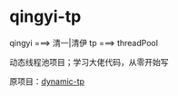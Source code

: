 # qingyi-tp

qingyi ===> 清一|清伊     tp ===> threadPool

动态线程池项目；学习大佬代码，从零开始写

原项目：[dynamic-tp](https://github.com/dromara/dynamic-tp)
